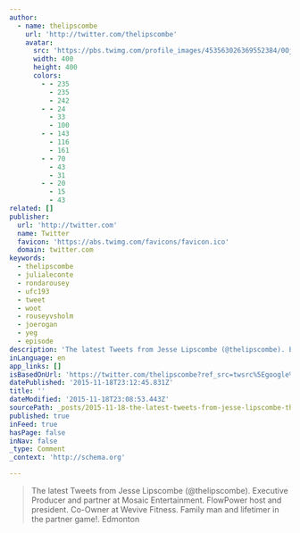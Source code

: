 ```yaml
---
author:
  - name: thelipscombe
    url: 'http://twitter.com/thelipscombe'
    avatar:
      src: 'https://pbs.twimg.com/profile_images/453563026369552384/0OjnDmwn_400x400.jpeg'
      width: 400
      height: 400
      colors:
        - - 235
          - 235
          - 242
        - - 24
          - 33
          - 100
        - - 143
          - 116
          - 161
        - - 70
          - 43
          - 31
        - - 20
          - 15
          - 43
related: []
publisher:
  url: 'http://twitter.com'
  name: Twitter
  favicon: 'https://abs.twimg.com/favicons/favicon.ico'
  domain: twitter.com
keywords:
  - thelipscombe
  - julialeconte
  - rondarousey
  - ufc193
  - tweet
  - woot
  - rouseyvsholm
  - joerogan
  - yeg
  - episode
description: 'The latest Tweets from Jesse Lipscombe (@thelipscombe). Executive Producer and partner at Mosaic Entertainment. FlowPower host and president. Co-Owner at Wevive Fitness. Family man and lifetimer in the partner game!. Edmonton'
inLanguage: en
app_links: []
isBasedOnUrl: 'https://twitter.com/thelipscombe?ref_src=twsrc%5Egoogle%7Ctwcamp%5Eserp%7Ctwgr%5Eauthor'
datePublished: '2015-11-18T23:12:45.831Z'
title: ''
dateModified: '2015-11-18T23:08:53.443Z'
sourcePath: _posts/2015-11-18-the-latest-tweets-from-jesse-lipscombe-thelipscombe-exec.md
published: true
inFeed: true
hasPage: false
inNav: false
_type: Comment
_context: 'http://schema.org'

---
```

> The latest Tweets from Jesse Lipscombe &lpar;&commat;thelipscombe&rpar;&period; Executive Producer and partner at Mosaic Entertainment&period; FlowPower host and president&period; Co-Owner at Wevive Fitness&period; Family man and lifetimer in the partner game&excl;&period; Edmonton
